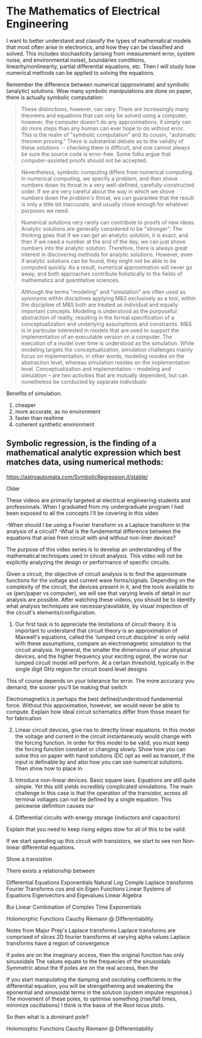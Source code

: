 




# The Mathematics of Electrical Engineering

I want to better understand and classify the types of mathematical models that most often arise in electronics, and how they can be classified and solved. This includes stochasticity (arising from measurement error, system noise, and environmental noise), boundaries conditions, linearity/nonlinearity, partial differential equations, etc. Then I will study how numerical methods can be applied to solving the equations.





Remember the difference between numerical (approximate) and symbolic (analytic) solutions. Wow many symbolic manipulations are done on paper, there is actually symbolic computation:

> These distinctions, however, can vary. There are increasingly many theorems and equations that can only be solved using a computer; however, the computer doesn't do any approximations, it simply can do more steps than any human can ever hope to do without error. This is the realm of "symbolic computation" and its cousin, "automatic theorem proving." There is substantial debate as to the validity of these solutions -- checking them is difficult, and one cannot always be sure the source code is error-free. Some folks argue that computer-assisted proofs should not be accepted. 

> Nevertheless, symbolic computing differs from numerical computing. In numerical computing, we specify a problem, and then shove numbers down its throat in a very well-defined, carefully-constructed order. If we are very careful about the way in which we shove numbers down the problem's throat, we can guarantee that the result is only a little bit inaccurate, and usually close enough for whatever purposes we need.

> Numerical solutions very rarely can contribute to proofs of new ideas. Analytic solutions are generally considered to be "stronger". The thinking goes that if we can get an analytic solution, it is exact, and then if we need a number at the end of the day, we can just shove numbers into the analytic solution. Therefore, there is always great interest in discovering methods for analytic solutions. However, even if analytic solutions can be found, they might not be able to be computed quickly. As a result, numerical approximation will never go away, and both approaches contribute holistically to the fields of mathematics and quantitative sciences.

> Although the terms "modeling" and "simulation" are often used as synonyms within disciplines applying M&S exclusively as a tool, within the discipline of M&S both are treated as individual and equally important concepts. Modeling is understood as the purposeful abstraction of reality, resulting in the formal specification of a conceptualization and underlying assumptions and constraints. M&S is in particular interested in models that are used to support the implementation of an executable version on a computer. The execution of a model over time is understood as the simulation. While modeling targets the conceptualization, simulation challenges mainly focus on implementation, in other words, modeling resides on the abstraction level, whereas simulation resides on the implementation level. Conceptualization and implementation – modeling and simulation – are two activities that are mutually dependent, but can nonetheless be conducted by separate individuals

Benefits of simulation:

1. cheaper
2. more accurate, as no environment
3. faster than realtime
4. coherent synthetic environment



## Symbolic regression, is the finding of a mathematical analytic expression which best matches data, using numerical methods:

https://astroautomata.com/SymbolicRegression.jl/stable/



Older

These videos are primarily targeted at electrical engineering students and professionals. When I graduated from my undergraduate program I had been exposed to all the concepts I'll be covering in this video

-When should I be using a Fourier transform vs a Laplace transform in the analysis of a circuit?
-What is the fundemental difference between the equations that arise from circuit with and without non-liner devices?


The purpose of this video series is to develop an understanding of the mathematical techniques used in circuit analysis. This video will not be explicitly analyzing the design or performance of specific circuits.

Given a circuit, the objective of circuit analysis is to find the approximate functions for the voltage and current wave forms/signals. Depending on the complexity of the circuit, the devices present in it, and the tools available to us (pen/paper vs computer), we will see that varying levels of detail in our analysis are possible. After watching these videos, you should be to identify what analysis techniques are necessary/available, by visual inspection of the circuit's elements/configuration.

1) Our first task is to appreciate the limitations of circuit theory. It is important to understand that circuit theory is an approximation of Maxwell's equations, called the 'lumped circuit discipline' is only valid with these assumptions, compare an electromagnetic simulation to the circuit analysis. In general, the smaller the dimensions of your physical devices, and the higher frequency your exciting signal, the worse our lumped circuit model will perform. At a certain threshold, typically in the single digit GHz region for circuit board level designs

This of course depends on your tolerance for error. The more accuracy you demand, the sooner you'll be making that switch 

Electromagnetics is perhaps the best defined/understood fundemental force. Without this appoximation, however, we would never be able to compute. Explain how ideal circuit schematics differ from those meant for for fabrication

2) Linear circuit devices, give rise to directly linear equations. In this model the voltage and current in the circuit instantaneusly would change with the forcing function. In order for this model to be valid, you must keep the forcing function constant or changing slowly. Show how you can solve this on paper with hand solutions (DC opt as well as transiet, if the input is definable by  and also how you can use numerical solutions. Then show how to place in

3) Introduce non-linear devices. Basic square laws. Equations are still quite simple. Yet this still yields incredibly complicated simulations. The main challenge in this case is that the operation of the transistor, across all terminal voltages can not be defined by a single equation. This peicewise definition causes our

4) Differential circuits with energy storage (inductors and capacitors)

Explain that you need to keep rising edges slow for all of this to be valid.

If we start speeding up this circuit with transistors, we start to see non Non-linear differential equations. 

Show a transistion







There exists a relationship between


Differential Equations
Exponentials		Natural Log	Comple
Laplace transforms
Fourier Transforms	cos and sin
Eigen Functions
Linear Systems of Equations
Eigenvectors and Eigevalues
Linear Algebra


Bui  Linear Combination of Complex Time Exponentials

Holomorphic Functions
Cauchy Riemann @ Differentiability

Notes from Major Prep's Laplace transforms
Laplace transforms are comprised of slices 2D fourier transforms at varying alpha values
Laplace transforms have a region of convergence

If poles are on the imaginary access, then the original function has only sinusoidals
	The values equate to the frequecies of the sinusoidals
	Symmetric about the 
If poles are on the real access, then the 

If you start manipulating the damping and oscilating coefficients in the differential equation, you will be strengethening and weakening the eponential and sinusoidal terms in the solution (system impulse response.) The movement of these poles, to optimise something (rise/fall times, minimize oscillations) I think is the basis of the Root locus plots.

So then what is a dominant pole?

Holomorphic Functions
Cauchy Riemann @ Differentiability
